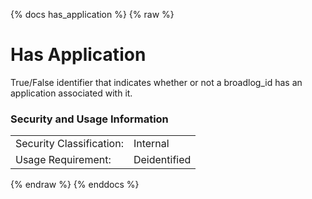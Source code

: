 {% docs has_application %}
{% raw %}

# Has Application

True/False identifier that indicates whether or not a broadlog_id has an application associated with it.


### Security and Usage Information
|    |    |
|---|---|
|Security Classification:| Internal |
|Usage Requirement:| Deidentified |

{% endraw %}
{% enddocs %}